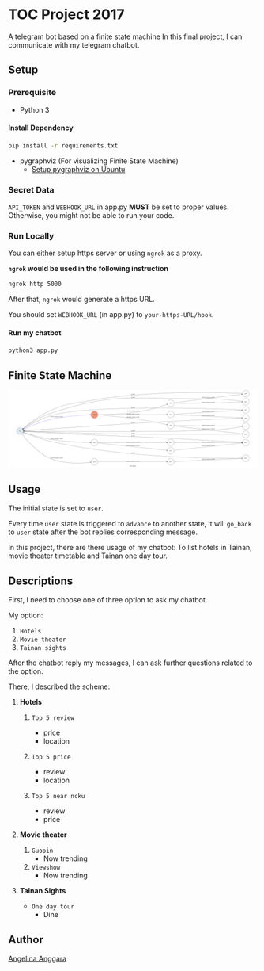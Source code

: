 # TOC Project 2017

A telegram bot based on a finite state machine
In this final project, I can communicate with my telegram chatbot. 

## Setup

### Prerequisite
* Python 3

#### Install Dependency
```sh
pip install -r requirements.txt
```

* pygraphviz (For visualizing Finite State Machine)
    * [Setup pygraphviz on Ubuntu](http://www.jianshu.com/p/a3da7ecc5303)

### Secret Data

`API_TOKEN` and `WEBHOOK_URL` in app.py **MUST** be set to proper values.
Otherwise, you might not be able to run your code.

### Run Locally
You can either setup https server or using `ngrok` as a proxy.

**`ngrok` would be used in the following instruction**

```sh
ngrok http 5000
```

After that, `ngrok` would generate a https URL.

You should set `WEBHOOK_URL` (in app.py) to `your-https-URL/hook`.

#### Run my chatbot

```sh
python3 app.py
```

## Finite State Machine
![fsm](./img/show-fsm.png)

## Usage
The initial state is set to `user`.

Every time `user` state is triggered to `advance` to another state, it will `go_back` to `user` state after the bot replies corresponding message.

In this project, there are there usage of my chatbot: To list hotels in Tainan, movie theater timetable and Tainan one day tour.

## Descriptions
First, I need to choose one of three option to ask my chatbot.

My option:
1. `Hotels`
2. `Movie theater`
3. `Tainan sights`

After the chatbot reply my messages, I can ask further questions related to the option.

There, I described the scheme:
1. **Hotels**
    1. `Top 5 review`
        * price
        * location
    2. `Top 5 price`
        * review
        * location

    3. `Top 5 near ncku`
        * review
        * price

2. **Movie theater**
    1. `Guopin`
        * Now trending 
    2. `Viewshow`
        * Now trending

3. **Tainan Sights**
    * `One day tour`
        * Dine

## Author
[Angelina Anggara](https://github.com/angelinaanggara1996)

